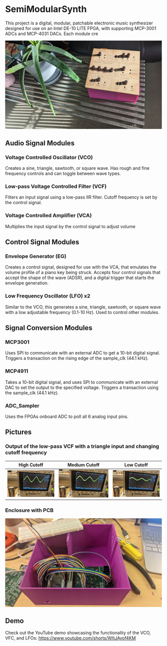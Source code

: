 # SemiModularSynth

This project is a digital, modular, patchable electronic music synthesizer designed for use on an Intel DE-10 LITE FPGA, with supporting MCP-3001 ADCs and MCP-4031 DACs. Each module cre

![Synthesizer+Plant](Faceplate.jpg)

## Audio Signal Modules
### Voltage Controlled Oscillator (VCO)
Creates a sine, triangle, sawtooth, or square wave. Has rough and fine frequency controls and can toggle between wave types.
### Low-pass Voltage Controlled Filter (VCF)
Filters an input signal using a low-pass IIR filter. Cutoff frequency is set by the control signal.  
### Voltage Controlled Amplifier (VCA)
Multiplies the input signal by the control signal to adjust volume

## Control Signal Modules
### Envelope Generator (EG)
Creates a control signal, designed for use with the VCA, that emulates the volume profile of a piano key being struck. Accepts four control signals that accept the shape of the wave (ADSR), and a digital trigger that starts the envelope generation.
### Low Frequency Oscillator (LFO) x2
Similar to the VCO, this generates a sine, triangle, sawtooth, or square wave with a low adjustable frequency (0.1-10 Hz). Used to control other modules.

## Signal Conversion Modules
### MCP3001
Uses SPI to communicate with an external ADC to get a 10-bit digital signal. Triggers a transaction on the rising edge of the sample_clk (44.1 kHz).

### MCP4911
Takes a 10-bit digital signal, and uses SPI to communicate with an external DAC to set the output to the specified voltage. Triggers a transaction using the sample_clk (44.1 kHz).

### ADC_Sampler
Uses the FPGAs onboard ADC to poll all 6 analog input pins. 

## Pictures

### Output of the low-pass VCF with a triangle input and changing cutoff frequency

| High Cutoff | Medium Cutoff | Low Cutoff |
|---------|---------|---------|
| <img src="VCF_demo_1.jpg" width="400" /> | <img src="VCF_demo_2.jpg" width="400" /> | <img src="VCF_demo_3.jpg" width="400" /> |

### Enclosure with PCB

![PCB](PCB_Wiring.jpg)

## Demo
Check out the YouTube demo showcasing the functionality of the VCO, VFC, and LFOs:
https://www.youtube.com/shorts/WItJAyof4KM
